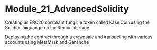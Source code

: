 # Module_21_AdvancedSolidity

Creating an ERC20 compliant fungible token called KaseiCoin using the Solidity languange on the Remix interface

Deploying the contract through a crowdsale and transacting with various accounts using MetaMask and Gananche
